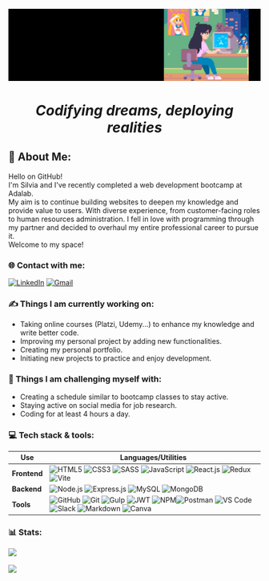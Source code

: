 ![Cover](https://github.com/Storrecu/Storrecu/blob/main/headerr.gif?raw=true)

<h1 align="center"><em>Codifying dreams, deploying realities</em></h1>

## 💫 About Me:
Hello on GitHub!  
I'm Silvia and I've recently completed a web development bootcamp at Adalab.  
My aim is to continue building websites to deepen my knowledge and provide value to users. With diverse experience, from customer-facing roles to human resources administration. 
I fell in love with programming through my partner and decided to overhaul my entire professional career to pursue it.  
Welcome to my space!

### 🌐 Contact with me:
[![LinkedIn](https://img.shields.io/badge/LinkedIn-%230077B5.svg?logo=linkedin&logoColor=white)](https://linkedin.com/in/silviatorrecu) 
[![Gmail](https://img.shields.io/badge/-Gmail-c14438?style=flat&logo=Gmail&logoColor=white)](mailto:silviatc1993@gmail.com)


### ✍️ Things I am currently working on:
- Taking online courses (Platzi, Udemy...) to enhance my knowledge and write better code.
- Improving my personal project by adding new functionalities.
- Creating my personal portfolio.
- Initiating new projects to practice and enjoy development.
### 🧠 Things I am challenging myself with:
- Creating a schedule similar to bootcamp classes to stay active.
- Staying active on social media for job research.
- Coding for at least 4 hours a day.

### 💻 Tech stack & tools:

| **Use**      | **Languages/Utilities**                                                    |
|------------|---------------------------------------------------------------|
| **Frontend**   | ![HTML5](https://img.shields.io/badge/HTML5-E34F26?style=flat&logo=html5&logoColor=white&labelColor=orange) ![CSS3](https://img.shields.io/badge/CSS3-1572B6?style=flat&logo=css3&logoColor=white&labelColor=2e8bcf) ![SASS](https://img.shields.io/badge/SASS-CC6699?style=flat&logo=sass&logoColor=white&labelColor=pink)  ![JavaScript](https://img.shields.io/badge/JavaScript(ES6)-F7DF1E?style=flat&logo=javascript&logoColor=white&labelColor=yellow) ![React.js](https://img.shields.io/badge/React-61DAFB?style=flat&logo=react&logoColor=white&labelColor=lightblue) ![Redux](https://img.shields.io/badge/Redux-764ABC?style=flat&logo=redux&logoColor=white&labelColor=C1B7E4) ![Vite](https://img.shields.io/badge/Vite-646CFF?style=flat&logo=vite&logoColor=white&labelColor=c3c6f8)|
| **Backend** | ![Node.js](https://img.shields.io/badge/Node.js-339933?style=flat&logo=node.js&logoColor=white&labelColor=4db34d) ![Express.js](https://img.shields.io/badge/Express.js-000000?style=flat&logo=express&logoColor=white&labelColor=grey) ![MySQL](https://img.shields.io/badge/MySQL-4479A1?style=flat&logo=mysql&logoColor=white&labelColor=6b94b3) ![MongoDB](https://img.shields.io/badge/MongoDB-47A248?style=flat&logo=mongodb&logoColor=white&labelColor=6fb470)|
| **Tools**      | ![GitHub](https://img.shields.io/badge/GitHub-181717?style=flat&logo=github&logoColor=white&labelColor=5b5b5b) ![Git](https://img.shields.io/badge/Git-F05032?style=flat&logo=git&logoColor=white&labelColor=e89282) ![Gulp](https://img.shields.io/badge/Gulp-E44D26?style=flat&logo=gulp&logoColor=white&labelColor=FF665E) ![JWT](https://img.shields.io/badge/JWT-000000?style=flat&logo=json-web-tokens&logoColor=white&labelColor=5b5b5b) ![NPM](https://img.shields.io/badge/NPM-CB3837?style=flat&logo=npm&logoColor=white&labelColor=cd7675)![Postman](https://img.shields.io/badge/Postman-FF6C37?style=flat&logo=postman&logoColor=white&labelColor=f3ab91) ![VS Code](https://img.shields.io/badge/VS_Code-007ACC?style=flat&logo=visual-studio-code&logoColor=white&labelColor=1993e6) ![Slack](https://img.shields.io/badge/Slack-4A154B?style=flat&logo=slack&logoColor=white&labelColor=714471) ![Markdown](https://img.shields.io/badge/Markdown-000000?style=flat&logo=markdown&logoColor=white&labelColor=5b5b5b) ![Canva](https://img.shields.io/badge/Canva-00C4CC?style=flat&logo=canva&logoColor=white&labelColor=19dde6)|


### 📊 Stats:
![](https://github-readme-stats.vercel.app/api/top-langs/?username=Storrecu&theme=dark&hide_border=false&include_all_commits=false&count_private=false&layout=compact)

[![](https://visitcount.itsvg.in/api?id=Storrecu&icon=0&color=6)](https://visitcount.itsvg.in)

